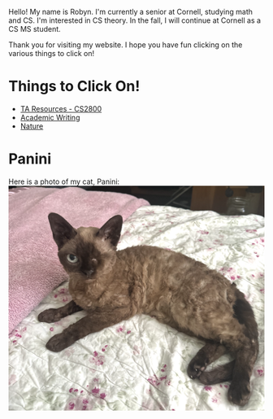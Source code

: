 
<!-- # About Me -->
Hello! My name is Robyn. I'm currently a senior at Cornell, studying math and CS. I'm interested in CS theory. In the fall, I will continue at Cornell as a CS MS student. 

Thank you for visiting my website. I hope you have fun clicking on the various things to click on!

# Things to Click On!
* [TA Resources - CS2800](cs2800/cs2800.md)
* [Academic Writing](AcademicWriting/writing.md)
* [Nature](Nature/nature.md)

# Panini
Here is a photo of my cat, Panini:
![Cat Photo](images/Panini_Glamour.png)
